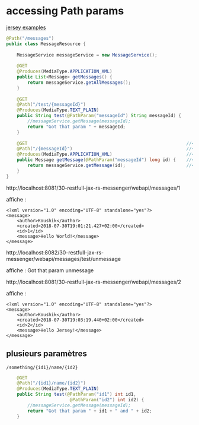 # accessing Path params

[jersey examples](https://github.com/jersey/jersey/blob/2.27/examples/server-sent-events-jersey/src/main/java/org/glassfish/jersey/examples/sse/jersey/ServerSentEventsResource.java)

````java
@Path("/messages")
public class MessageResource {
	
	MessageService messageService = new MessageService();
	
	@GET
	@Produces(MediaType.APPLICATION_XML)
	public List<Message> getMessages() {
		return messageService.getAllMessages();
	}
	
	@GET
	@Path("/test/{messageId}")
	@Produces(MediaType.TEXT_PLAIN)
	public String test(@PathParam("messageId") String messageId) {
		//messageService.getMessage(messageId);
		return "Got that param " + messageId;
	}
	
	@GET															//<<<<<<<<<<
	@Path("/{messageId}")											//<<<<<<<<<<
	@Produces(MediaType.APPLICATION_XML)							//<<<<<<<<<<
	public Message getMessage(@PathParam("messageId") long id) {	//<<<<<<<<<<
		return messageService.getMessage(id);						//<<<<<<<<<<								
	}
}

````

http://localhost:8081/30-restfull-jax-rs-messenger/webapi/messages/1

affiche :

	<?xml version="1.0" encoding="UTF-8" standalone="yes"?>
	<message>
	    <author>Koushik</author>
	    <created>2018-07-30T19:01:21.427+02:00</created>
	    <id>1</id>
	    <message>Hello World!</message>
	</message>
	
http://localhost:8082/30-restfull-jax-rs-messenger/webapi/messages/test/unmessage

affiche : Got that param unmessage 


http://localhost:8081/30-restfull-jax-rs-messenger/webapi/messages/2

affiche :

	<?xml version="1.0" encoding="UTF-8" standalone="yes"?>
	<message>
	    <author>Koushik</author>
	    <created>2018-07-30T19:03:19.440+02:00</created>
	    <id>2</id>
	    <message>Hello Jersey!</message>
	</message>


## plusieurs paramètres

	/something/{id1}/name/{id2}

````java
	@GET
	@Path("/{id1}/name/{id2}")
	@Produces(MediaType.TEXT_PLAIN)
	public String test(@PathParam("id1") int id1,
						@PathParam("id2") int id2) {
		//messageService.getMessage(messageId);
		return "Got that param " + id1 + " and " + id2;
	}
````
